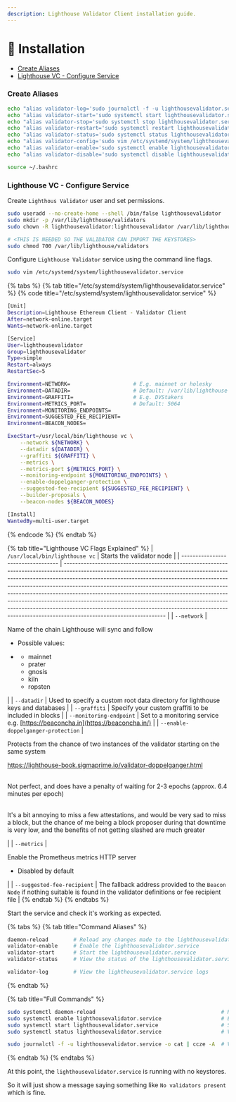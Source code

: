 ```yaml
---
description: Lighthouse Validator Client installation guide.
---
```


# 💾 Installation

* [Create Aliases](installation.md#create-aliases)
* [Lighthouse VC - Configure Service](installation.md#lighthouse-vc-configure-service)

### Create Aliases

```bash
echo "alias validator-log='sudo journalctl -f -u lighthousevalidator.service -o cat | ccze -A'" >> ~/.bashrc
echo "alias validator-start='sudo systemctl start lighthousevalidator.service'" >> ~/.bashrc
echo "alias validator-stop='sudo systemctl stop lighthousevalidator.service'" >> ~/.bashrc
echo "alias validator-restart='sudo systemctl restart lighthousevalidator.service'" >> ~/.bashrc
echo "alias validator-status='sudo systemctl status lighthousevalidator.service'" >> ~/.bashrc
echo "alias validator-config='sudo vim /etc/systemd/system/lighthousevalidator.service'" >> ~/.bashrc
echo "alias validator-enable='sudo systemctl enable lighthousevalidator.service'" >> ~/.bashrc
echo "alias validator-disable='sudo systemctl disable lighthousevalidator.service'" >> ~/.bashrc

source ~/.bashrc
```

### Lighthouse VC - Configure Service

Create `Lighthous Validator` user and set permissions.

```bash
sudo useradd --no-create-home --shell /bin/false lighthousevalidator
sudo mkdir -p /var/lib/lighthouse/validators
sudo chown -R lighthousevalidator:lighthousevalidator /var/lib/lighthouse/validators

# <THIS IS NEEDED SO THE VALIDATOR CAN IMPORT THE KEYSTORES>
sudo chmod 700 /var/lib/lighthouse/validators
```

Configure `Lighthouse Validator` service using the command line flags.

```bash
sudo vim /etc/systemd/system/lighthousevalidator.service
```

{% tabs %}
{% tab title="/etc/systemd/system/lighthousevalidator.service" %}
{% code title="/etc/systemd/system/lighthousevalidator.service" %}
```bash
[Unit]
Description=Lighthouse Ethereum Client - Validator Client
After=network-online.target
Wants=network-online.target

[Service]
User=lighthousevalidator
Group=lighthousevalidator
Type=simple
Restart=always
RestartSec=5

Environment=NETWORK=                    # E.g. mainnet or holesky
Environment=DATADIR=                    # Default: /var/lib/lighthouse
Environment=GRAFFITI=                   # E.g. DVStakers
Environment=METRICS_PORT=               # Default: 5064
Environment=MONITORING_ENDPOINTS=
Environment=SUGGESTED_FEE_RECIPIENT=
Environment=BEACON_NODES=

ExecStart=/usr/local/bin/lighthouse vc \
    --network ${NETWORK} \
    --datadir ${DATADIR} \
    --graffiti ${GRAFFITI} \
    --metrics \
    --metrics-port ${METRICS_PORT} \
    --monitoring-endpoint ${MONITORING_ENDPOINTS} \
    --enable-doppelganger-protection \
    --suggested-fee-recipient ${SUGGESTED_FEE_RECIPIENT} \
    --builder-proposals \
    --beacon-nodes ${BEACON_NODES}

[Install]
WantedBy=multi-user.target
```
{% endcode %}
{% endtab %}

{% tab title="Lighthouse VC Flags Explained" %}
| `/usr/local/bin/lighthouse vc`     | Starts the validator node                                                                                                                                                                                                                                                                                                                                                                                                                                                                                                                                                                              |
| ---------------------------------- | ------------------------------------------------------------------------------------------------------------------------------------------------------------------------------------------------------------------------------------------------------------------------------------------------------------------------------------------------------------------------------------------------------------------------------------------------------------------------------------------------------------------------------------------------------------------------------------------------------ |
| `--network`                        | <p>Name of the chain Lighthouse will sync and follow</p><ul><li>Possible values:</li><li><p></p><ul><li>mainnet</li><li>prater</li><li>gnosis</li><li>kiln</li><li>ropsten</li></ul></li></ul>                                                                                                                                                                                                                                                                                                                                                                                                         |
| `--datadir`                        | Used to specify a custom root data directory for lighthouse keys and databases                                                                                                                                                                                                                                                                                                                                                                                                                                                                                                                         |
| `--graffiti`                       | Specify your custom graffiti to be included in blocks                                                                                                                                                                                                                                                                                                                                                                                                                                                                                                                                                  |
| `--monitoring-endpoint`            | Set to a monitoring service e.g. [https://beaconcha.in](https://beaconcha.in/)                                                                                                                                                                                                                                                                                                                                                                                                                                                                                                                         |
| `--enable-doppelganger-protection` | <p>Protects from the chance of two instances of the validator starting on the same system</p><p><a href="https://lighthouse-book.sigmaprime.io/validator-doppelganger.html">https://lighthouse-book.sigmaprime.io/validator-doppelganger.html</a></p><p><br>Not perfect, and does have a penalty of waiting for 2-3 epochs (approx. 6.4 minutes per epoch)</p><p><br>It's a bit annoying to miss a few attestations, and would be very sad to miss a block, but the chance of me being a block proposer during that downtime is very low, and the benefits of not getting slashed are much greater</p> |
| `--metrics`                        | <p>Enable the Prometheus metrics HTTP server</p><ul><li>Disabled by default</li></ul>                                                                                                                                                                                                                                                                                                                                                                                                                                                                                                                  |
| `--suggested-fee-recipient`        | The fallback address provided to the `Beacon Node` if nothing suitable is found in the validator definitions or fee recipient file                                                                                                                                                                                                                                                                                                                                                                                                                                                                     |
{% endtab %}
{% endtabs %}

Start the service and check it's working as expected.

{% tabs %}
{% tab title="Command Aliases" %}
```bash
daemon-reload        # Reload any changes made to the lighthousevalidator.service
validator-enable     # Enable the lighthousevalidator.service
validator-start      # Start the lighthousevalidator.service
validator-status     # View the status of the lighthousevalidator.service

validator-log        # View the lighthousevalidator.service logs
```
{% endtab %}

{% tab title="Full Commands" %}
```bash
sudo systemctl daemon-reload                                        # Reload any changes made to the lighthousevalidator.service
sudo systemctl enable lighthousevalidator.service                   # Enable the lighthousevalidator.service
sudo systemctl start lighthousevalidator.service                    # Start the lighthousevalidator.service
sudo systemctl status lighthousevalidator.service                   # View the status of the lighthousevalidator.service

sudo journalctl -f -u lighthousevalidator.service -o cat | ccze -A  # View the lighthousevalidator.service logs
```
{% endtab %}
{% endtabs %}

At this point, the `lighthousevalidator.service` is running with no keystores.

So it will just show a message saying something like `No validators present` which is fine.
